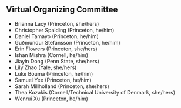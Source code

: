 ## Virtual Organizing Committee 

- Brianna Lacy (Princeton, she/hers)
- Christopher Spalding (Princeton, he/him)
- Daniel Tamayo (Princeton, he/him)
- Guðmundur Stefánsson (Princeton, he/him)
- Erin Flowers (Princeton, she/hers)
- Ishan Mishra (Cornell, he/him)
- Jiayin Dong (Penn State, she/hers)
- Lily Zhao (Yale, she/hers)
- Luke Bouma (Princeton, he/him)
- Samuel Yee (Princeton, he/him)
- Sarah Millholland (Princeton, she/hers)
- Thea Kozakis (Cornell/Technical University of Denmark, she/hers)
- Wenrui Xu (Princeton, he/him)
